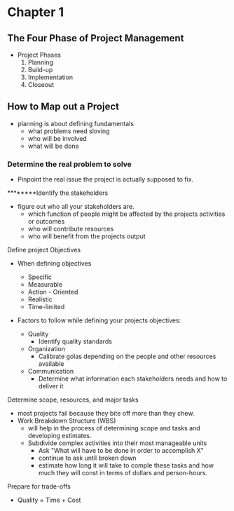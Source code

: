 # Chapter 1 
## The Four Phase of Project Management
- Project Phases
  1. Planning
  2. Build-up
  3. Implementation
  4. Closeout

## How to Map out a Project
- planning is about defining fundamentals
  - what problems need sloving
  - who will be involved
  - what will be done

### Determine the real problem to solve
  - Pinpoint the real issue the project is actually supposed to fix.

********Identify the stakeholders
- figure out who all your stakeholders are.
  - which function of people might be affected by the projects activities or outcomes
  - who will contribute resources
  - who will benefit from the projects output

Define project Objectives
- When defining objectives
  - Specific
  - Measurable
  - Action - Oriented
  - Realistic
  - Time-limited

- Factors to follow while defining your projects objectives:
  - Quality
    - Identify quality standards
  - Organization
    - Calibrate golas depending on the people and other resources available
  - Communication
    - Determine what information each stakeholders needs and how to deliver it

Determine scope, resources, and major tasks
- most projects fail because they bite off more than they chew.
- Work Breakdown Structure (WBS)
  - will help in the process of determining scope and tasks and developing estimates.
  - Subdivide complex activities into their most manageable units
    - Ask "What will have to be done in order to accomplish X"
    - continue to ask until broken down
    - estimate how long it will take to comple these tasks and how much they will const in terms of dollars and person-hours.

Prepare for trade-offs
  - Quality = Time + Cost
  

